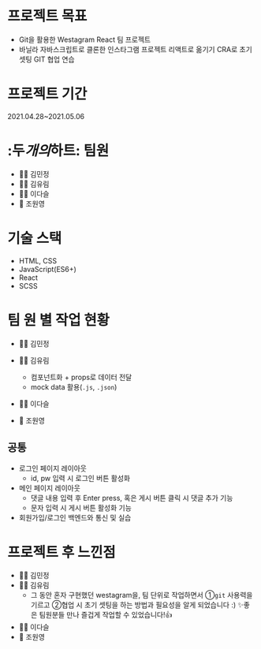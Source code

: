 # 프로젝트 목표

- Git을 활용한 Westagram React 팀 프로젝트
- 바닐라 자바스크립트로 클론한 인스타그램 프로젝트 리액트로 옮기기 CRA로 초기 셋팅
  GIT 협업 연습

# 프로젝트 기간

2021.04.28~2021.05.06

# :두*개의*하트: 팀원

- 👩🏻 김민정
- 👩🏻 김유림
- 👩🏻 이다슬
- 👻 조원영

# 기술 스택

- HTML, CSS
- JavaScript(ES6+)
- React
- SCSS

# 팀 원 별 작업 현황

- 👩🏻 김민정
- 👩🏻 김유림

  - 컴포넌트화 + props로 데이터 전달
  - mock data 활용(`.js`, `.json`)

- 👩🏻 이다슬
- 👻 조원영

## 공통

- 로그인 페이지 레이아웃
  - id, pw 입력 시 로그인 버튼 활성화
- 메인 페이지 레이아웃
  - 댓글 내용 입력 후 Enter press, 혹은 게시 버튼 클릭 시 댓글 추가 기능
  - 문자 입력 시 게시 버튼 활성화 기능
- 회원가입/로그인 백엔드와 통신 및 실습

# 프로젝트 후 느낀점

- 👩🏻 김민정
- 👩🏻 김유림
  - 그 동안 혼자 구현했던 westagram을, 팀 단위로 작업하면서
    ①`git` 사용력을 기르고
    ②협업 시 초기 셋팅을 하는 방법과 필요성을 알게 되었습니다 :)
    ✨좋은 팀원분들 만나 즐겁게 작업할 수 있었습니다!👍
- 👩🏻 이다슬
- 👻 조원영
